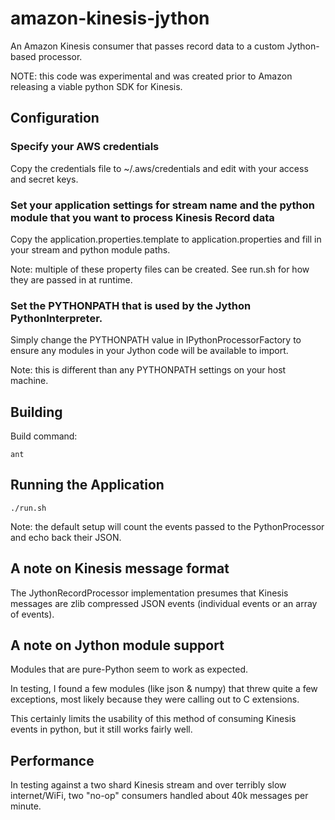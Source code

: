 amazon-kinesis-jython
=====================

An Amazon Kinesis consumer that passes record data to a custom Jython-based processor.

NOTE: this code was experimental and was created prior to Amazon releasing a viable python SDK for Kinesis.


## Configuration

### Specify your AWS credentials

Copy the credentials file to ~/.aws/credentials and edit with your access and secret keys.


### Set your application settings for stream name and the python module that you want to process Kinesis Record data

Copy the application.properties.template to application.properties and fill in your stream and python module paths.

Note: multiple of these property files can be created.  See run.sh for how they are passed in at runtime.


### Set the PYTHONPATH that is used by the Jython PythonInterpreter.

Simply change the PYTHONPATH value in IPythonProcessorFactory to ensure any modules in your Jython code will be available to import.

Note: this is different than any PYTHONPATH settings on your host machine.


## Building

Build command:

```
ant
```

## Running the Application

```
./run.sh
```

Note: the default setup will count the events passed to the PythonProcessor and echo back their JSON.


## A note on Kinesis message format

The JythonRecordProcessor implementation presumes that Kinesis messages are zlib compressed JSON events (individual events or an array of events).


## A note on Jython module support

Modules that are pure-Python seem to work as expected.

In testing, I found a few modules (like json & numpy) that threw quite a few exceptions, most likely because they were calling out to C extensions.

This certainly limits the usability of this method of consuming Kinesis events in python, but it still works fairly well.


## Performance

In testing against a two shard Kinesis stream and over terribly slow internet/WiFi, two "no-op" consumers handled about 40k messages per minute.

